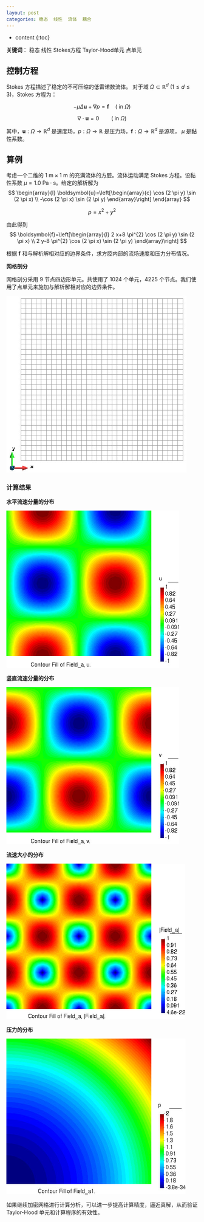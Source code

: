 ```yaml
---
layout: post
categories: 稳态  线性  流体  耦合
---
```

* content
{:toc}


**关键词**： 稳态   线性  Stokes方程  Taylor-Hood单元  点单元



## 控制方程

Stokes 方程描述了稳定的不可压缩的低雷诺数流体。 对于域 $\Omega\subset\mathbb{R}^d\ (1\le d \le 3)$，Stokes 方程为：

$$
-\mu\Delta \boldsymbol{u} + \nabla p = \boldsymbol{f} \quad \left(\text{ in } \Omega\right) \tag{1a}\label{eq1}
$$

$$
\nabla \cdot \boldsymbol{u} = 0 \qquad \left(\text{ in } \Omega\right) \tag{1b}
$$

其中，$\boldsymbol{u}:\Omega \to \mathbb{R}^d$ 是速度场，$p:\Omega \to \mathbb{R}$ 是压力场，$\boldsymbol{f}:\Omega \to \mathbb{R}^d$ 是源项， $\mu$ 是黏性系数。



## 算例

考虑一个二维的 $1\ \mathrm{m}×1\ \mathrm{m}$ 的充满流体的方腔。流体运动满足 Stokes 方程。设黏性系数 $\mu =1.0\ \mathrm{Pa\cdot s}$。给定的解析解为
$$
\begin{array}{l}
\boldsymbol{u}=\left[\begin{array}{c}
\cos (2 \pi y) \sin (2 \pi x) \\
-\cos (2 \pi x) \sin (2 \pi y)
\end{array}\right] 
\end{array}
$$

$$
p=x^{2}+y^{2}
$$

由此得到
$$
\boldsymbol{f}=\left[\begin{array}{l}
2 x+8 \pi^{2} \cos (2 \pi y) \sin (2 \pi x) \\
2 y-8 \pi^{2} \cos (2 \pi x) \sin (2 \pi y)
\end{array}\right]
$$

根据 $\boldsymbol{f}$ 和与解析解相对应的边界条件，求方腔内部的流场速度和压力分布情况。

**网格剖分**

网格剖分采用 9 节点四边形单元。共使用了 1024 个单元，4225 个节点。我们使用了点单元来施加与解析解相对应的边界条件。

![](/img/applications/stokes/mesh.jpg)

### 计算结果

**水平流速分量的分布**

![](/img/applications/stokes/u.jpg)

**竖直流速分量的分布**

![](/img/applications/stokes/v.jpg)

**流速大小的分布**

![](/img/applications/stokes/uv.jpg)

**压力的分布**

![](/img/applications/stokes/p.jpg)

如果继续加密网格进行计算分析，可以进一步提高计算精度，逼近真解，从而验证 Taylor-Hood 单元和计算程序的有效性。




